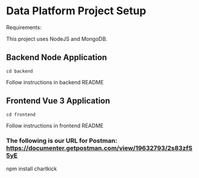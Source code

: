 # Data Platform Project Setup

Requirements:

This project uses NodeJS and MongoDB.

## Backend Node Application
```
cd backend
```
Follow instructions in backend README

## Frontend Vue 3 Application
```
cd frontend
```
Follow instructions in frontend README



### The following is our URL for Postman: https://documenter.getpostman.com/view/19632793/2s83zfS5yE

npm install chartkick
